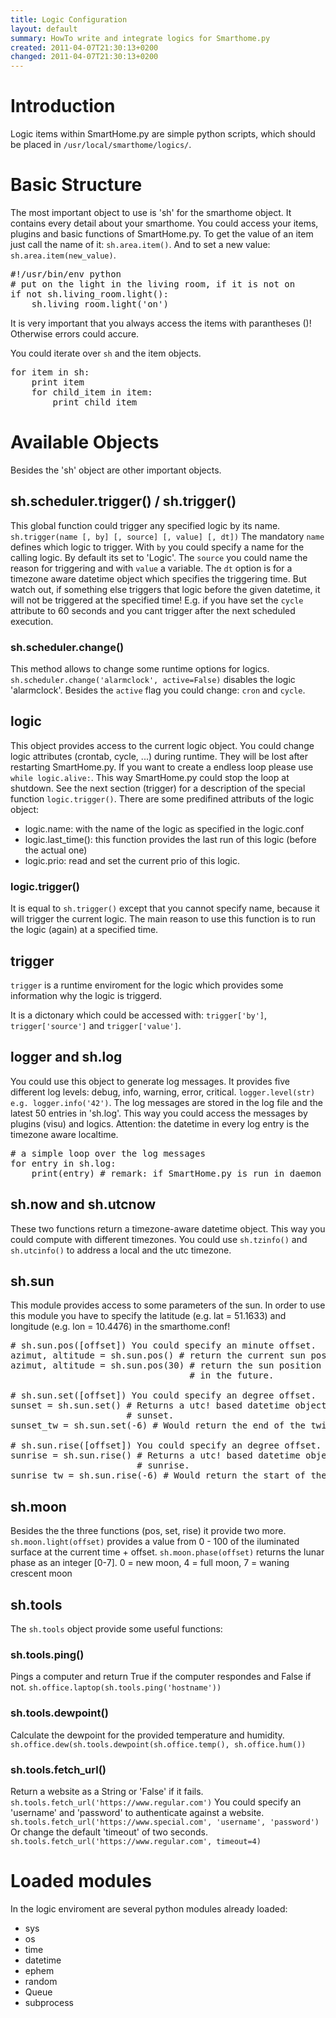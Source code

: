 ```yaml
---
title: Logic Configuration
layout: default
summary: HowTo write and integrate logics for Smarthome.py
created: 2011-04-07T21:30:13+0200
changed: 2011-04-07T21:30:13+0200
---
```


# Introduction

Logic items within SmartHome.py are simple python scripts, which should be placed in <code>/usr/local/smarthome/logics/</code>.

# Basic Structure

The most important object to use is 'sh' for the smarthome object. It contains every detail about your smarthome. You could access your items, plugins and basic functions of SmartHome.py.
To get the value of an item just call the name of it: <code>sh.area.item()</code>. And to set a new value: <code>sh.area.item(new_value)</code>.
<pre>#!/usr/bin/env python
# put on the light in the living room, if it is not on
if not sh.living_room.light():
    sh.living_room.light('on')
</pre>
It is very important that you always access the items with parantheses ()! Otherwise errors could accure.

You could iterate over `sh` and the item objects.
<pre>
for item in sh:
    print item
    for child_item in item:
        print child_item
</pre>

# Available Objects
Besides the 'sh' object are other important objects.


## sh.scheduler.trigger() / sh.trigger()

This global function could trigger any specified logic by its name. `sh.trigger(name [, by] [, source] [, value] [, dt])`
The mandatory `name` defines which logic to trigger. With `by` you could specify a name for the calling logic. By default its set to 'Logic'.
The `source` you could name the reason for triggering and with `value` a variable.
The `dt` option is for a timezone aware datetime object which specifies the triggering time.
But watch out, if something else triggers that logic before the given datetime, it will not be triggered at the specified time! E.g. if you have set the `cycle` attribute to 60 seconds and you cant trigger after the next scheduled execution.


### sh.scheduler.change()

This method allows to change some runtime options for logics. `sh.scheduler.change('alarmclock', active=False)` disables the logic 'alarmclock'. Besides the `active` flag you could change: `cron` and `cycle`.


## logic
This object provides access to the current logic object. You could change logic attributes (crontab, cycle, ...) during runtime. They will be lost after restarting SmartHome.py.
If you want to create a endless loop please use `while logic.alive:`. This way SmartHome.py could stop the loop at shutdown.
See the next section (trigger) for a description of the special function `logic.trigger()`.
There are some predifined attributs of the logic object:

* logic.name: with the name of the logic as specified in the logic.conf
* logic.last_time(): this function provides the last run of this logic (before the actual one)
* logic.prio: read and set the current prio of this logic.

### logic.trigger()
It is equal to `sh.trigger()` except that you cannot specify name, because it will trigger the current logic. The main reason to use this function is to run the logic (again) at a specified time.

## trigger
`trigger` is a runtime enviroment for the logic which provides some information why the logic is triggerd.

It is a dictonary which could be accessed with: `trigger['by']`, `trigger['source']` and `trigger['value']`.

## logger and sh.log
You could use this object to generate log messages. It provides five different log levels: debug, info, warning, error, critical.
<code>logger.level(str) e.g. logger.info('42')</code>. The log messages are stored in the log file and the latest 50 entries in 'sh.log'.
This way you could access the messages by plugins (visu) and logics. Attention: the datetime in every log entry is the timezone aware localtime.
<pre># a simple loop over the log messages
for entry in sh.log:
    print(entry) # remark: if SmartHome.py is run in daemon mode output by 'print' is not visible.
</pre>

## sh.now and sh.utcnow
These two functions return a timezone-aware datetime object. This way you could compute with different timezones.
You could use <code>sh.tzinfo()</code> and <code>sh.utcinfo()</code> to address a local and the utc timezone.

## sh.sun
This module provides access to some parameters of the sun. In order to use this module you have to specify the latitude (e.g. lat = 51.1633) and longitude (e.g. lon = 10.4476) in the smarthome.conf!
<pre># sh.sun.pos([offset]) You could specify an minute offset.
azimut, altitude = sh.sun.pos() # return the current sun position
azimut, altitude = sh.sun.pos(30) # return the sun position 30 minutes
                                  # in the future.

# sh.sun.set([offset]) You could specify an degree offset.
sunset = sh.sun.set() # Returns a utc! based datetime object with the next
                      # sunset.
sunset_tw = sh.sun.set(-6) # Would return the end of the twilight.

# sh.sun.rise([offset]) You could specify an degree offset.
sunrise = sh.sun.rise() # Returns a utc! based datetime object with the next
                        # sunrise.
sunrise_tw = sh.sun.rise(-6) # Would return the start of the twilight.
</pre>

## sh.moon
Besides the the three functions (pos, set, rise) it provide two more.
`sh.moon.light(offset)` provides a value from 0 - 100 of the iluminated surface at the current time + offset.
`sh.moon.phase(offset)` returns the lunar phase as an integer [0-7]. 0 = new moon, 4 = full moon, 7 = waning crescent moon

## sh.tools
The `sh.tools` object provide some useful functions:

### sh.tools.ping()
Pings a computer and return True if the computer respondes and False if not.
`sh.office.laptop(sh.tools.ping('hostname'))`

### sh.tools.dewpoint()
Calculate the dewpoint for the provided temperature and humidity.
`sh.office.dew(sh.tools.dewpoint(sh.office.temp(), sh.office.hum())`

### sh.tools.fetch_url()
Return a website as a String or 'False' if it fails.
`sh.tools.fetch_url('https://www.regular.com')`
You could specify an 'username' and 'password' to authenticate against a website.
`sh.tools.fetch_url('https://www.special.com', 'username', 'password')`
Or change the default 'timeout' of two seconds.
`sh.tools.fetch_url('https://www.regular.com', timeout=4)`

# Loaded modules
In the logic enviroment are several python modules already loaded:

 * sys
 * os
 * time
 * datetime
 * ephem
 * random
 * Queue
 * subprocess

